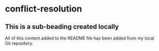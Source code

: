 # conflict-resolution

## This is a sub-beading created locally

All of this content added to the README file has been added from my local Git repository.